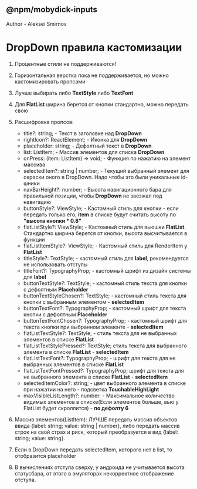 ## @npm/mobydick-inputs

Author - Aleksei Smirnov
# ****DropDown правила кастомизации****

1. Процентные стили не поддерживаются!
2. Горизонтальная верстка пока не поддерживается, но можно кастомизировать пропсами
3. Лучше выбирать либо **TextStyle** либо **TextFont**
4. Для **FlatList** ширина берется от кнопки стандартно, можно передать свою
5. Расшифровка пропсов: 
   * title?: string; - Текст в заголовке над **DropDown**
   * rightIcon?: ReactElement; - Иконка для **DropDown**
   * placeholder: string; - Дефолтный текст в **DropDown**
   * list: ListItem; - Массив элементов для списка **DropDown**
   * onPress: (item: ListItem) => void; - Функция по нажатию на элемент массива
   * selectedItem?: string | number; - Текущий выбранный элемент для окраски оного в DropDown. Надо чтобы это были уникальные id-шники
   * navBarHeight?: number; - Высота навигационного бара для правильной позиции, чтобы **DropDown** не заезжал под навигацию
   * buttonStyle?: ViewStyle; - Кастомный стиль для кнопки - если передать только его, **item** в списке будут считать высоту по **"высота кнопки * 0.8"**
   * flatListStyle?: ViewStyle; - Кастомный стиль для вьюшки **FlatList**. Стандартно ширина берется от кнопки, высота высчитывается в функции
   * flatListItemStyle?: ViewStyle; - Кастомный стиль для RenderItem у **FlatList**
   * titleStyle?: TextStyle; - кастомный стиль для **label**, рекомендуется не использовать отступы
   * titleFont?: TypographyProp; - кастомный шрифт из дизайн системы для **label**
   * buttonTextStyle?: TextStyle; - кастомный стиль текста для кнопки с дефолтным **Placeholder**
   * buttonTextStyleChosen?: TextStyle; - кастомный стиль текста для кнопки с выбранным элементом - **selectedItem**
   * buttonTextFont?: TypographyProp; - кастомный шрифт для текста кнопки с дефолтным **Placeholder**
   * buttonTextFontChosen?: TypographyProp; - кастомный шрифт для текста кнопки при выбранном элементе - **selectedItem**
   * flatListTextStyle?: TextStyle; - стиль текста для не выбранных элементов в списке **FlatList** 
   * flatListTextStylePressed?: TextStyle; стиль текста для выбранного элемента в списке **FlatList** - **selectedItem**
   * flatListTextFont?: TypographyProp; - шрифт для текста для не выбранных элементов в списке **FlatList**
   * flatListTextFontPressed?: TypographyProp; шрифт для текста для не выбранного элемента в списке **FlatList** - **selectedItem**
   * selectedItemColor?: string; - цвет выбранного элемента в списке при нажатии на него - подсветка **TouchableHighLight**
   * maxVisibleListLength?: number: - Максимальное количество видимых элементов в списке(Если элементов больше, вью у FlatList будет скроллится) - **по дефолту 6** 
   
6. Массив элементов(ListItem): ЛУЧШЕ передать массив объектов ввида {label: string; value: string | number}, либо передать массив строк на свой страх и риск, который преобразуется в вид {label: string; value: string}.

7. Если в DropDown передать selectedItem, которого нет в list, то отобразится placeholder
8. В вычислениях отступа сверху, у андроида не учитывается высота статусбара, от этого в эмуляторах некорректное отображение отступа.
